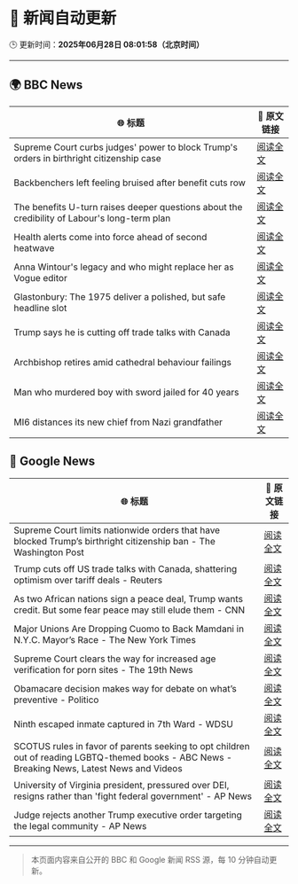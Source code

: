 # 🧠 新闻自动更新

🕒 更新时间：**2025年06月28日 08:01:58（北京时间）**

---

## 🌍 BBC News

| 🌐 标题 | 🔗 原文链接 |
|--------|-------------|
| Supreme Court curbs judges' power to block Trump's orders in birthright citizenship case | [阅读全文](https://www.bbc.com/news/articles/cev0d10kdd9o) |
| Backbenchers left feeling bruised after benefit cuts row | [阅读全文](https://www.bbc.com/news/articles/cd78vz9q3g5o) |
| The benefits U-turn raises deeper questions about the credibility of Labour's long-term plan | [阅读全文](https://www.bbc.com/news/articles/c0m8w7y10ggo) |
| Health alerts come into force ahead of second heatwave | [阅读全文](https://www.bbc.com/news/articles/cy4y8exrw0zo) |
| Anna Wintour's legacy and who might replace her as Vogue editor | [阅读全文](https://www.bbc.com/news/articles/c3envvyvqydo) |
| Glastonbury: The 1975 deliver a polished, but safe headline slot | [阅读全文](https://www.bbc.com/news/articles/cz6gdnz041do) |
| Trump says he is cutting off trade talks with Canada | [阅读全文](https://www.bbc.com/news/articles/ckg629n7wzvo) |
| Archbishop retires amid cathedral behaviour failings | [阅读全文](https://www.bbc.com/news/articles/cvg4nw7xvyvo) |
| Man who murdered boy with sword jailed for 40 years | [阅读全文](https://www.bbc.com/news/articles/cvg977nkl9xo) |
| MI6 distances its new chief from Nazi grandfather | [阅读全文](https://www.bbc.com/news/articles/c0l406gpydgo) |

## 📰 Google News

| 🌐 标题 | 🔗 原文链接 |
|--------|-------------|
| Supreme Court limits nationwide orders that have blocked Trump’s birthright citizenship ban - The Washington Post | [阅读全文](https://news.google.com/rss/articles/CBMisAFBVV95cUxQTXM4R3NqWFNZR0FXUW85XzlvNGFjUUhBdzBUdDR6ZU5JUlk4bXFyYnZCQUdKU2x6dHUzSkw4RFRHSG1qbVhoRGh0MjZURkgzX2VMSFNGejZsbTlrR2Rta2hYM2dLUGdsODlGY0tOTlBIc19QSUZCMG1LdDczeHVubUZwb1NPR1J4bDIzd3E2b0QzNF8zUFR2aUhZemxJUTBqQ2xlcndCZmUxTlZmaU5RRQ?oc=5) |
| Trump cuts off US trade talks with Canada, shattering optimism over tariff deals - Reuters | [阅读全文](https://news.google.com/rss/articles/CBMivAFBVV95cUxNMnR2enMzYk9wcmNreFkzRGxfSENPaHpOMU5SYlBJLTZrUUN1WmFTYWFSVDNjV2tvQms3SWtHemJvR1hESUY2U3N1a2pJbE9MMmZEMVBZWXY2QWdhY3VMY3lSWk84bkk4ZjdVTXdFX2pvNXJ6dXlWNVZvbURXNjMyWVA1ZDlKNnZFRzVIRG5PQ3FyblBld1c5VHQxbGJFQ01TMUZfZ1dnbk5YSVgxQ1JOODdvLXhfMkhpLWlFUQ?oc=5) |
| As two African nations sign a peace deal, Trump wants credit. But some fear peace may still elude them - CNN | [阅读全文](https://news.google.com/rss/articles/CBMiekFVX3lxTFBrbHN6QUhRSkh5U2ZsRjVSLTl0LW8yd0dDWWFsRWVWX3ZTS0xCQXZWWDhLWjh3WURfOW1iVVlRM3hrenFTS1AxYUNxZHRIZ3lENmVYdFlVLUpCcXNSeVhiTXdDUGNkYXduc195RDd5S2k2ZnpyMm5tdS1n0gF_QVVfeXFMTVBDUUxsdFZpN1M0NVNJNmUzRmFnaUMwZTRZTGltdGNkeVZ5OUQyYzg5ajd2X0FXVi0zZk5EZ0w2MWZSbDB2NTNPc1NMQzRiNWxXMXB3bFlhSVVVY0RYekNIbUg1Q3F6QTZoM2ZWV3JzWG1QZnQ3U1l1a1VLTkVZbw?oc=5) |
| Major Unions Are Dropping Cuomo to Back Mamdani in N.Y.C. Mayor’s Race - The New York Times | [阅读全文](https://news.google.com/rss/articles/CBMiiAFBVV95cUxNS0hZWUNkNGQ5Y2xjNWw5bGJUOWQ2V05SV01henpnbk9femw2VFNaVDEzNGhXdGRkcVdTdmR0RnJhMDRtVDg5bkExa1preUV0ckhxZzBLVTI3TWRDaEw1YUFxWkF1NFc0XzdYV3pXTnl0bUwtdDdFUGdrNzJtWWxiRWRocjlDTHQx?oc=5) |
| Supreme Court clears the way for increased age verification for porn sites - The 19th News | [阅读全文](https://news.google.com/rss/articles/CBMihgFBVV95cUxOT3A4SU5Qamx2VjlZaDlKc1JBOFJOZHF2cnNSWmMxTFlIMUNVTmdVcFNKZGZOTjlPMG9jeXpqdkVuaWJGVWZaaXdjdjhSWUd5U0lNemlBUnNCclRURTlXdmZPdFk1ZC05VVEzQjduRVViUzFVajVYRU1va0wxN1FTbTVkeEl4QQ?oc=5) |
| Obamacare decision makes way for debate on what’s preventive - Politico | [阅读全文](https://news.google.com/rss/articles/CBMihgJBVV95cUxNT3hnUzJXMmhnVlIybUhZblJST3R1ZzNzbGlPNGFuaUhMQ0NNZ1hRbVdEWjgxVE1XOXV5SnFMRzZFN2dNZXZENkthWEFMQS13OHNTYzJyVnBDY3ZDejdSc3o2NUstSDEyQTVMcjVIbWVYWDQ0QzZnRmNGSzdKeFVXcjFFMVFENF84U2g3UGJPdUpNNnFURXVKbUIxNXpLR2dqdUdudWFsQmNFZzg3b1QwVEtDUkR5c0xQbWJMdmFRc19rMEZlR2NST1RhLWN3RC16ZllNTkphVW1sNXJnektVamNtcWlyYVA3WWhuUW91OXBBbEJZdXc0b3J2MHpLT3k4dno5UjJR?oc=5) |
| Ninth escaped inmate captured in 7th Ward - WDSU | [阅读全文](https://news.google.com/rss/articles/CBMihwFBVV95cUxOLTFQTUd3M0xSd1NwZkNRS21WeVhyRnRDSkNGRWxRc2Zic0o1bGZPeVEyVS1BN0tkRE5oUVMxZ19BMy1EVndCMHEwcGJpaFFxZDdwVjZzdl9TbWdXeUM3ZUhaWWY5YWdzOFFuV2pKd3V4dnY1dFVWMlllVTkzSW9MNFlTZ3hBMG8?oc=5) |
| SCOTUS rules in favor of parents seeking to opt children out of reading LGBTQ-themed books - ABC News - Breaking News, Latest News and Videos | [阅读全文](https://news.google.com/rss/articles/CBMiqgFBVV95cUxQUDZfRnQwTzkwYmZwQ1ZVZkZVak1uWmJkdWhUZTNyREdQNDRLR01OYldLMThIWlJIemxjX09UWjBkcnVzNzV4RTdWMlVfMWlFeG9SaXF2WnBnTXFtS3BlNVNMX2RIekpWTXRjNlRaZmV3OEdEN3Z2ZzZUYmFMXzlZSjlyblVMOXhaZEpzeWR0OXk5ZDRVMXlaeF9rQnI0NThyRDMwbjNqVWE5Z9IBrwFBVV95cUxNbXItV0VWUmdBeHJhOVBaaFl4RjJ5ZWlRVmFhSS1ITVVYTFpic05vM1hvd1JDT1luTW9Fd2hqZUxkaWpaUU1xZnRlTldWSldUb2hQR2NocFhxMjJaWE44TGZXNzJmSDF3N05BTzhHWWh3RXBmVkxIeUtYa01xNFpWTzFZbzlJNkNTeVpuamtWVi1LMlVGeG5TQk9leGk2ZG4wb1BVcnZ2ZGNvdVdqUW1J?oc=5) |
| University of Virginia president, pressured over DEI, resigns rather than 'fight federal government' - AP News | [阅读全文](https://news.google.com/rss/articles/CBMingFBVV95cUxQLUdnYkJHUUpkVXljQTJLSW5IVnlsVGZrVFA0ZWFQdm5CRmpTdzl5em1KVk4wQkZIOXh3TjZrUjFQOWdEUm1kUWRpazgxbi1GZE13WVAxTV9yM2pyTzVjcTI2Z3U4MFRmUzc5YWFKOUVjRFJPZXROQ3ZMNHZOSkhHM3BwcWo2VWdXd1N3VFE5bW5RWnNjS3pGS2Q5VUpKZw?oc=5) |
| Judge rejects another Trump executive order targeting the legal community - AP News | [阅读全文](https://news.google.com/rss/articles/CBMiqAFBVV95cUxPRmtCNENpQ3NpMF9DSVNSSTNLMm9RSnMyQWFjS0lHYl96Q29XSUFsZTc4WnloaGZOc21lMG93ZGw2SkRRYzdsTU91ZkV5ODdlXzA2aWwwdDNjQUk2MG1HMnZoNFU3aFljUzVyVU9iaHhKc1hKcjFYdDB4Tm9kamJtUlhHTmE5VW9LdlpyOXRLcEV6OGFncEN5MUhSd0I2NjJib3ZEeXNla1E?oc=5) |

---
> 本页面内容来自公开的 BBC 和 Google 新闻 RSS 源，每 10 分钟自动更新。